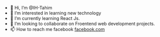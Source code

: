 - 👋 Hi, I’m @IH-Tahim
- 👀 I’m interested in learning new technology
- 🌱 I’m currently learning React Js.
- 💞️ I’m looking to collaborate on Froentend web development projects.
- 📫 How to reach me 
facebook <a href="facebook.com">facebook.com</a>

<!---
IH-Tahim/IH-Tahim is a ✨ special ✨ repository because its `README.md` (this file) appears on your GitHub profile.
You can click the Preview link to take a look at your changes.
--->
